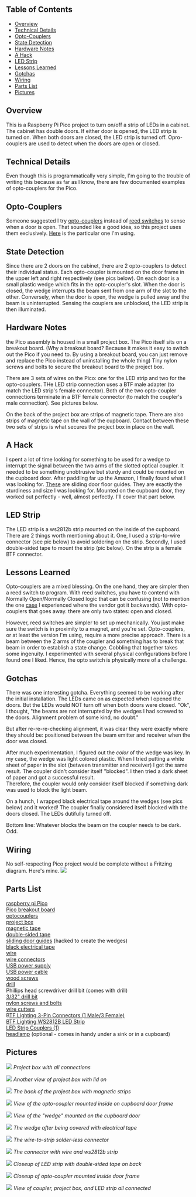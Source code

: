## Table of Contents

- [Overview](#overview)
- [Technical Details](#technical-details)
- [Opto-Couplers](#opto-couplers)
- [State Detection](#state-detection)
- [Hardware Notes](#hardware-notes)
- [A Hack](#a-hack)
- [LED Strip](#led-strip)
- [Lessons Learned](#lessons-learned)
- [Gotchas ](#gotchas-)
- [Wiring](#wiring)
- [Parts List](#parts-list)
- [Pictures](#pictures)

## Overview
This is a Raspberry Pi Pico project to turn on/off a strip of LEDs in a cabinet. The cabinet has double
doors. If either door is opened, the LED strip is turned on. When both doors are closed, the
LED strip is turned off. Opro-couplers are used to detect when the doors are open or closed.

## Technical Details
Even though this is programmatically very simple, I'm going to the trouble of writing this because 
as far as I know, there are few documented examples of opto-couplers for the Pico. 

## Opto-Couplers
Someone suggested I try [opto-couplers](https://en.wikipedia.org/wiki/Opto-isolator) instead of [reed switches](https://en.wikipedia.org/wiki/Reed_switch)
to sense when a door is open. That sounded like a good idea, so this project uses them exclusively. [Here](https://www.amazon.com/dp/B08977QFK5?psc=1&ref=ppx_yo2ov_dt_b_product_details)
is the particular one I'm using.

## State Detection
Since there are 2 doors on the cabinet, there are 2 opto-couplers to detect their individual status. Each 
opto-coupler is mounted on the door frame in the upper left and right respectively (see pics below). On 
each door is a small plastic wedge which fits in the opto-coupler's slot. When the door is closed, the
wedge interrupts the beam sent from one arm of the slot to the other. Conversely, when the door is open,
the wedge is pulled away and the beam is uninterrupted. Sensing the couplers are unblocked, the LED strip
is then illuminated.

## Hardware Notes
the Pico assembly is housed in a small project box. The Pico itself sits on a breakout board. (Why a breakout
board? Because it makes it easy to switch out the Pico if you need to. By using a breakout board, you can just
remove and replace the Pico instead of uninstalling the whole thing) Tiny nylon screws and bolts to secure the
breakout board to the project box.

There are 3 sets of wires on the Pico: one for the LED strip and two for the opto-couplers. THe LED strip
connection uses a BTF male adapter (to match the LED strip's female connector). Both of the two opto-coupler
connections terminate in a BTF female connector (to match the coupler's male connection). See pictures below.

On the back of the project box are strips of magnetic tape. There are also strips of magnetic tape on the wall
of the cupboard. Contact between these two sets of strips is what secures the project box in place on the wall.

## A Hack
I spent a lot of time looking for something to be used for a wedge to interrupt the signal between the two arms of
the slotted optical coupler. It needed to be something unobtrusive but sturdy and could be mounted on the cupboard
door. After paddling far up the Amazon, I finally found what I was looking for.  [These](https://a.co/d/6UiyFLb) are
sliding door floor guides. They are exactly the sturdiness and size I was looking for. Mounted on the cupboard door,
they worked out perfectly - well, almost perfectly. I'll cover that part below.

## LED Strip
The LED strip is a ws2812b strip mounted on the inside of the cupboard. There are 2 things worth mentioning
about it. One, I used a strip-to-wire connector (see pic below) to avoid soldering on the strip. Secondly,
I used double-sided tape to mount the strip (pic below). On the strip is a female BTF connector.

## Lessons Learned
Opto-couplers are a mixed blessing. On the one hand, they are simpler then a reed switch to program. With reed
switches, you have to contend with Normally Open/Normally Closed logic that can be confusing (not to mention the
one [case](https://github.com/gamename/raspberry-pi-pico-w-mailbox-sensor#fun-with-reedish-switches)
I experienced where the vendor got it backwards). With opto-couplers that goes away. there are only two states: open
and closed.

However, reed switches are simpler to set up mechanically.  You just make sure the switch is in proximity to a magnet,
and you're set.  Opto-couplers, or at least the version I'm using, require a more precise approach.  There is a beam
between the 2 arms of the coupler and something has to break that beam in order to establish a state change. Cobbling
that together takes some ingenuity. I experimented with several physical configurations before I found one I liked.
Hence, the opto switch is physically more of a challenge.

## Gotchas 
There was one interesting gotcha. Everything seemed to be working after the initial installation.  The LEDs came on as
expected when I opened the doors. But the LEDs would NOT turn off when both doors were closed. "Ok", I thought, "the
beams are not interrupted by the wedges I had screwed to the doors. Alignment problem of some kind, no doubt."

But after re-re-re-checking alignment, it was clear they were exactly where they should be: positioned between the
beam emitter and receiver when the door was closed.

After much experimentation, I figured out the *color* of the wedge was key. In my case, the wedge was light colored
plastic. When I tried putting a white sheet of paper in the slot (between transmitter and receiver) I got the same
result. The coupler didn't consider itself "blocked". I then tried a dark sheet of paper and got a successful result.  
Therefore, the coupler would only consider itself blocked if something dark was used to block the light beam.

On a hunch, I wrapped black electrical tape around the wedges (see pics below) and it worked! The coupler finally
considered itself blocked with the doors closed. The LEDs dutifully turned off.

Bottom line: Whatever blocks the beam on the coupler needs to be dark. Odd. 

## Wiring
No self-respecting Pico project would be complete without a Fritzing diagram. Here's mine.
![](.README_images/bc63a642.png)

## Parts List
[raspberry pi Pico](https://www.amazon.com/dp/B08W3SH4TD?ref=ppx_yo2ov_dt_b_product_details&th=1)<br>
[Pico breakout board](https://www.amazon.com/gp/product/B0BGHQXSRR/ref=ppx_yo_dt_b_search_asin_title?ie=UTF8&th=1)<br>
[optocouplers](https://www.amazon.com/gp/product/B08977QFK5/ref=ppx_yo_dt_b_search_asin_title?ie=UTF8&psc=1)<br>
[project box](https://www.amazon.com/gp/product/B07Q14K8YT/ref=ppx_yo_dt_b_search_asin_title?ie=UTF8&th=1)<br>
[magnetic tape](https://www.amazon.com/gp/product/B081CZ7V1V/ref=ppx_yo_dt_b_search_asin_title?ie=UTF8&psc=1)<br>
[double-sided tape](https://www.amazon.com/Double-Mounting-Strong-Adhesive-Waterproof/dp/B09G64BRVY/ref=sr_1_4_sspa?crid=PLX7TF5I8AOO&keywords=double%2Bsided%2Btape&qid=1697418287&sprefix=double%2Bsided%2Btape%2Caps%2C132&sr=8-4-spons&sp_csd=d2lkZ2V0TmFtZT1zcF9hdGY&th=1)<br>
[sliding door guides](https://www.amazon.com/gp/product/B000I1ASNK/ref=ppx_yo_dt_b_search_asin_title?ie=UTF8&psc=1) (hacked to create the wedges)<br>
[black electrical tape](https://www.amazon.com/gp/product/B07ZWC2VLX/ref=ppx_yo_dt_b_search_asin_title?ie=UTF8&psc=1)<br>
[wire](https://www.amazon.com/gp/product/B0BN7CYVLK/ref=ppx_yo_dt_b_search_asin_title?ie=UTF8&th=1)<br>
[wire connectors](https://www.amazon.com/gp/product/B09PB5TXXG/ref=ppx_yo_dt_b_search_asin_title?ie=UTF8&th=1)<br>
[USB power supply](https://www.amazon.com/gp/product/B09PB5TXXG/ref=ppx_yo_dt_b_search_asin_title?ie=UTF8&th=1)<br>
[USB power cable](https://www.amazon.com/gp/product/B07TKHLZHT/ref=ppx_yo_dt_b_search_asin_title?ie=UTF8&psc=1)<br>
[wood screws](https://www.amazon.com/gp/product/B09VH16TXD/ref=ppx_yo_dt_b_search_asin_title?ie=UTF8&psc=1)<br>
[drill](https://www.amazon.com/gp/product/B006V6YAPI/ref=ppx_yo_dt_b_search_asin_title?ie=UTF8&psc=1)<br>
Phillips head screwdriver drill bit (comes with drill)<br>
[3/32" drill bit](https://www.amazon.com/gp/product/B004GIO0F8/ref=ppx_yo_dt_b_search_asin_title?ie=UTF8&psc=1)<br>
[nylon screws and bolts](https://www.amazon.com/gp/product/B0744MMJ9V/ref=ppx_yo_dt_b_search_asin_title?ie=UTF8&psc=1)<br>
[wire cutters](https://www.amazon.com/gp/product/B087P191LP/ref=ppx_yo_dt_b_search_asin_title?ie=UTF8&th=1)<br>
B[TF Lighting 3-Pin Connectors (1 Male/3 Female)](https://www.amazon.com/gp/product/B01DC0KIT2/ref=ppx_yo_dt_b_search_asin_title?ie=UTF8&th=1)<br>
[BTF Lighting WS2812B LED Strip](https://www.amazon.com/gp/product/B01CDTEID0/ref=ppx_yo_dt_b_search_asin_title?ie=UTF8&psc=1)<br>
[LED Strip Couplers (1)](https://www.amazon.com/gp/product/B09KBXT7D4/ref=ppx_yo_dt_b_search_asin_title?ie=UTF8&psc=1)<br>
[headlamp](https://www.amazon.com/Foxelli-Headlamp-Flashlight-Lightweight-Waterproof/dp/B014JUMTXM/ref=sr_1_1_sspa?crid=132BLWIWJKDMC&keywords=headlamp&qid=1697418825&sprefix=headlamp%2Caps%2C138&sr=8-1-spons&sp_csd=d2lkZ2V0TmFtZT1zcF9hdGY&th=1) (optional - comes in handy under a sink or in a cupboard)<br>

## Pictures
![](.README_images/e713a9ad.png)
*Project box with all connections*

![](.README_images/3df011d1.png)
*Another view of project box with lid on*

![](.README_images/7dab0ef6.png)
*The back of the project box with magnetic strips*

![](.README_images/a027ee80.png)
*View of the opto-coupler mounted inside on cupboard door frame*

![](.README_images/1ed6e010.png)
*View of the "wedge" mounted on the cupboard door*

![](.README_images/493f56e8.png)
*The wedge after being covered with electrical tape*

![](.README_images/04de0612.png)
*The wire-to-strip solder-less connector*

![](.README_images/d90de94e.png)
*The connector with wire and ws2812b strip*

![](.README_images/cd9a84b1.png)
*Closeup of LED strip with double-sided tape on back*

![](.README_images/2a5f9ac8.png)
*Closeup of opto-coupler mounted inside door frame*

![](.README_images/a4bd25e0.png)
*View of coupler, project box, and LED strip all connected*








